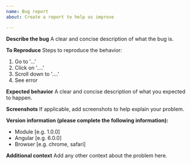 ```yaml
---
name: Bug report
about: Create a report to help us improve

---
```


**Describe the bug**
A clear and concise description of what the bug is.

**To Reproduce**
Steps to reproduce the behavior:
1. Go to '...'
2. Click on '....'
3. Scroll down to '....'
4. See error

**Expected behavior**
A clear and concise description of what you expected to happen.

**Screenshots**
If applicable, add screenshots to help explain your problem.

**Version information (please complete the following information):**
 - Module [e.g. 1.0.0]
 - Angular [e.g. 6.0.0]
 - Browser [e.g. chrome, safari]

**Additional context**
Add any other context about the problem here.
